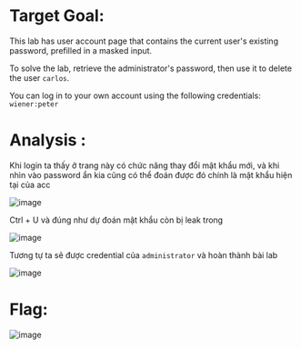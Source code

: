 # Target Goal: 

This lab has user account page that contains the current user's existing password, prefilled in a masked input.

To solve the lab, retrieve the administrator's password, then use it to delete the user `carlos`.

You can log in to your own account using the following credentials: `wiener:peter`

# Analysis : 

Khi login ta thấy ở trang này có chức năng thay đổi mật khẩu mới, và khi nhìn vào password ẩn kia cũng có thể đoán được đó chính là mật khẩu hiện tại của acc

![image](https://github.com/user-attachments/assets/68039f55-d0f3-4ebe-9db4-16236f571c1d)

Ctrl + U và đúng như dự đoán mật khẩu còn bị leak trong 

![image](https://github.com/user-attachments/assets/b30a0585-d3a3-4386-952f-dc4d7d5ba9d8)

Tương tự ta sẽ được credential của `administrator` và hoàn thành bài lab

![image](https://github.com/user-attachments/assets/07ddda33-1276-4c54-aa6c-2511c65b403a)

# Flag:

![image](https://github.com/user-attachments/assets/f5a158aa-ff08-4974-b53f-4963c49e54cd)


